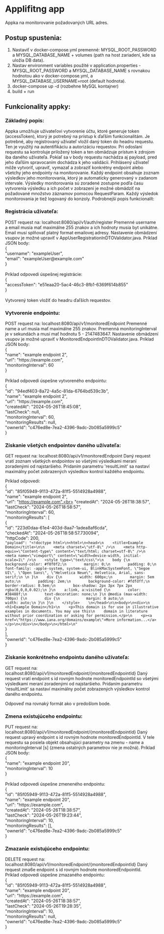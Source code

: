 # Applifitng app

<p>Appka na monitorovanie požadovaných URL adres.</p>

## Postup spustenia:

<ol>
  <li>Nastaviť v docker-compose.yml premenné: MYSQL_ROOT_PASSWORD a MYSQL_DATABASE_NAME + volumes (path na host zariadení, kde sa uložia DB data).</li>
  <li>Nastav environment variables použité v application.properties - MYSQL_ROOT_PASSWORD a MYSQL_DATABASE_NAME s rovnakou hodnotou ako v docker-compose.yml, a MYSQL_DATABASE_USERNAME=root (default hodnota).</li>
  <li>docker-compose up -d (rozbehne MySQL kontajner)</li>
  <li>build + run</li>
</ol>

## Funkcionality appky:

### Základný popis:

<p>Appka umožňuje užívateľovi vytvorenie účtu, ktoré generuje token (accessToken), ktorý je potrebný na prístup k ďaľším funkcionalitám. Je potrebné, aby registrovaný užívateľ vložil daný token do headru requestu. Ten je využitý na autentifikáciu a autorizáciu requestov.
Pri odoslaní requestu sa kontroluje priložený token a ten obmädzuje prístum k zdrojom iba daného užívateľa. Pokiaľ sa v body requestu nachádza aj payload, pred jeho ďaľším spravocaním dochádza k jeho validácii. Prihlásený užívateľ môže vytvoriť, upraviť, vymazať
a zobraziť konkrétny endpoint alebo všetchy jeho endpointy na monitorovanie. Každý endpoint obsahuje zoznam výsledkov jeho monitorovania, ktorý je automaticky generovaný v zadanom intervale. Výsledky monitorovania sú zoradené zostupne podľa času vytvorenia výsledku 
a ich počet v zobrazení je možné obmädziť na požadované množstvo záznamov pomocou RequestParam. Každý výsledok monitorovania je tiež logovaný do konzoly. Podrobnejší popis funkcionalít:</p>

### Registrácia uživateľa:

<p>POST request na: localhost:8080/api/v1/auth/register Premenné username a email musia mať maximálne 255 znakov a ich hodnoty musia byt unikátne. Email musí splňovať platný format emailovej adresy. Nastavenie obmädzení vsupov je možné upraviť v AppUserRegistrationInDTOValidator.java. Príklad JSON body:<br>
{<br>
    "username": "exampleUser",<br>
    "email": "exampleUser@example.com"<br>
}<br><br>
Príklad odpovedi úspešnej registrácie:<br>
{<br>
    "accessToken": "e51eaa20-5ac4-46c3-8fb1-6369f614b855"<br>
}<br><br>
Vytvorený token vložiť do headru ďaľších requestov.</p>

### Vytvorenie endpointu:

<p>POST request na: localhost:8080/api/v1/monitoredEndpoint Premenné name a url musia mať maximálne 255 znakov. Premenná monitoringInterval je v sekundách a musí mať hodnotu 5 - 2147483647. Nastavenie obmädzení vsupov je možné upraviť v MonitoredEndpointInDTOValidator.java. Príklad JSON body:<br>
{<br>
    "name": "example endpoint 2",<br>
    "url": "https://example.com",<br>
    "monitoringInterval": 60<br>
}<br><br>
Príklad odpovedi úspešne vytvoreného endpointu:<br>
{<br>
    "id": "94edf403-8a72-4a5c-81da-6764bd539c3b",<br>
    "name": "example endpoint 2",<br>
    "url": "https://example.com",<br>
    "createdAt": "2024-05-26T18:45:08",<br>
    "lastCheck": null,<br>
    "monitoringInterval": 60,<br>
    "monitoringResults": null,<br>
    "ownerId": "c476ed8e-7ea2-4396-9adc-2b085a5999c5"<br>
}</p>

### Získanie všetých endpointov daného užívateľa:

<p>GET request na: localhost:8080/api/v1/monitoredEndpoint Daný request vratí zoznam všetkých endpointov so všetými výsledkami meraní zoradenými od najstaršieho. Pridaním parametru 'resultLimit' sa nastaví maximálny počet zobrazených výsledkov kontrol každého endpointu.<br>

Príklad odpovedi:<br>
{<br>
"id": "85f05949-9113-472a-81f5-5514928a4988",<br>
"name": "example endpoint 2",<br>
"url": "https://example.com",<br>
"createdAt": "2024-05-26T18:38:57",<br>
"lastCheck": "2024-05-26T18:58:57",<br>
"monitoringInterval": 60,<br>
"monitoringResults": [<br>
{<br>
"id": "223d0daa-61e4-403d-8aa7-1adea8af6cda",<br>
"checkedAt": "2024-05-26T18:58:57.730094",<br>
"httpCode": 200,<br>
`"payload": "<!doctype html>\n<html>\n<head>\n    <title>Example Domain</title>\n\n    <meta charset=\"utf-8\" />\n    <meta http-equiv=\"Content-type\" content=\"text/html; charset=utf-8\" />\n    <meta name=\"viewport\" content=\"width=device-width, initial-scale=1\" />\n    <style type=\"text/css\">\n    body {\n        background-color: #f0f0f2;\n        margin: 0;\n        padding: 0;\n        font-family: -apple-system, system-ui, BlinkMacSystemFont, \"Segoe UI\", \"Open Sans\", \"Helvetica Neue\", Helvetica, Arial, sans-serif;\n \n }\n    div {\n        width: 600px;\n        margin: 5em auto;\n        padding: 2em;\n        background-color: #fdfdff;\n        border-radius: 0.5em;\n        box-shadow: 2px 3px 7px 2px rgba(0,0,0,0.02);\n }\n    a:link, a:visited {\n        color: #38488f;\n        text-decoration: none;\n }\n @media (max-width: 700px) {\n        div {\n            margin: 0 auto;\n            width: auto;\n }\n }\n    </style>    \n</head>\n\n<body>\n<div>\n    <h1>Example Domain</h1>\n    <p>This domain is for use in illustrative examples in documents. You may use this\n    domain in literature without prior coordination or asking for permission.</p>\n    <p><a href=\"https://www.iana.org/domains/example\">More information...</a></p>\n</div>\n</body>\n</html>\n"`<br>}<br>
],<br>
"ownerId": "c476ed8e-7ea2-4396-9adc-2b085a5999c5"<br>
}<br></p>

### Získanie konkrétneho endpointu daného užívateľa:

<p>GET request na: localhost:8080/api/v1/monitoredEndpoint/{monitoredEndpointId} Daný request vratí endpoint s id rovným hodnote monitoredEndpointId so všetými výsledkami meraní zoradenými od najstaršieho. Pridaním parametru 'resultLimit' sa nastaví maximálny počet zobrazených výsledkov kontrol daného endpointu.<br>

Odpoveď ma rovnaký formát ako v predošlom bode.

### Zmena existujúceho endpointu:

<p>PUT request na: localhost:8080/api/v1/monitoredEndpoint/{monitoredEndpointId} Daný request upravý endpoint s id rovným hodnote monitoredEndpointId. V tele requestu sa posiela objekt obsahujúci parametry na zmenu - name a monitoringInterval [s] (zmena ostatných parametrov nie je možná). Príklad JSON body:<br>
{<br>
    "name": "example endpoint 20",<br>
    "monitoringInterval": 10<br>
}<br><br>
Príklad odpovedi úspešne zmeneného endpointu:<br>
{<br>
    "id": "85f05949-9113-472a-81f5-5514928a4988",<br>
    "name": "example endpoint 20",<br>
    "url": "https://example.com",<br>
    "createdAt": "2024-05-26T18:38:57",<br>
    "lastCheck": "2024-05-26T19:23:44",<br>
    "monitoringInterval": 10,<br>
    "monitoringResults": [],<br>
    "ownerId": "c476ed8e-7ea2-4396-9adc-2b085a5999c5"<br>
}</p>

### Zmazanie existujúceho endpointu:

<p>DELETE request na: localhost:8080/api/v1/monitoredEndpoint/{monitoredEndpointId} Daný request zma6e endpoint s id rovným hodnote monitoredEndpointId.<br>
Príklad odpovedi úspešne zmazaného endpointu:<br>
{<br>
"id": "85f05949-9113-472a-81f5-5514928a4988",<br>
"name": "example endpoint 20",<br>
"url": "https://example.com",<br>
"createdAt": "2024-05-26T18:38:57",<br>
"lastCheck": "2024-05-26T19:28:35",<br>
"monitoringInterval": 10,<br>
"monitoringResults": null,<br>
"ownerId": "c476ed8e-7ea2-4396-9adc-2b085a5999c5"<br>
}</p>
